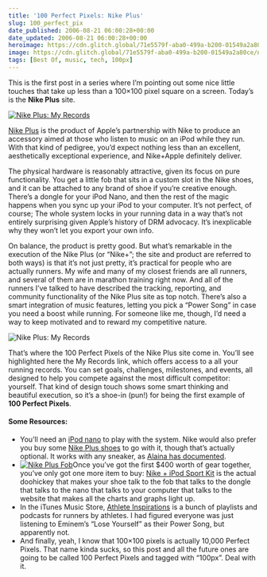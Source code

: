 ```yaml
---
title: '100 Perfect Pixels: Nike Plus'
slug: 100_perfect_pix
date_published: 2006-08-21 06:00:28+00:00
date_updated: 2006-08-21 06:00:28+00:00
heroimage: https://cdn.glitch.global/71e5579f-aba0-499a-b200-01549a2a80ce/nikeplusshot.jpg?v=1730095468206
image: https://cdn.glitch.global/71e5579f-aba0-499a-b200-01549a2a80ce/nikeplusshot.jpg?v=1730095468206
tags: [Best Of, music, tech, 100px]
---
```


This is the first post in a series where I’m pointing out some nice little touches that take up less than a 100×100 pixel square on a screen. Today’s is the **Nike Plus** site.

[![Nike Plus: My Records](https://cdn.glitch.global/71e5579f-aba0-499a-b200-01549a2a80ce/100pxnikeplus.png?v=1730095510715)](http://www.amazon.com/exec/obidos/ASIN/B000GAUZFO/2020-20)

[Nike Plus](http://www.nike.com/nikeplus/) is the product of Apple’s partnership with Nike to produce an accessory aimed at those who listen to music on an iPod while they run. With that kind of pedigree, you’d expect nothing less than an excellent, aesthetically exceptional experience, and Nike+Apple definitely deliver.

The physical hardware is reasonably attractive, given its focus on pure functionality. You get a little fob that sits in a custom slot in the Nike shoes, and it can be attached to any brand of shoe if you’re creative enough. There’s a dongle for your iPod Nano, and then the rest of the magic happens when you sync up your iPod to your computer. It’s not perfect, of course; The whole system locks in your running data in a way that’s not entirely surprising given Apple’s history of DRM advocacy. It’s inexplicable why they won’t let you export your own info.

On balance, the product is pretty good. But what’s remarkable in the execution of the Nike Plus (or “Nike+”; the site and product are referred to both ways) is that it’s not just pretty, it’s practical for people who are actually runners. My wife and many of my closest friends are all runners, and several of them are in marathon training right now. And all of the runners I’ve talked to have described the tracking, reporting, and community functionality of the Nike Plus site as top notch. There’s also a smart integration of music features, letting you pick a “Power Song” in case you need a boost while running. For someone like me, though, I’d need a way to keep motivated and to reward my competitive nature.

![Nike Plus: My Records](https://cdn.glitch.global/71e5579f-aba0-499a-b200-01549a2a80ce/nikeplusshot.jpg?v=1730095468206)

That’s where the 100 Perfect Pixels of the Nike Plus site come in. You’ll see highlighted here the My Records link, which offers access to a all your running records. You can set goals, challenges, milestones, and events, all designed to help you compete against the most difficult competitor: yourself. That kind of design touch shows some smart thinking and beautiful execution, so it’s a shoe-in (pun!) for being the first example of **100 Perfect Pixels**.

#### Some Resources:

- You’ll need an [iPod nano](http://www.amazon.com/exec/obidos/ASIN/B0007Y79B2/2020-20) to play with the system. Nike would also prefer you buy some [Nike Plus shoes](http://www.nike.com/nikeplus/) to go with it, though that’s actually optional. It works with any sneaker, as [Alaina has documented](http://alaina.vox.com/library/post/60715003jpg.html).
- [![Nike Plus Fob](https://cdn.glitch.global/71e5579f-aba0-499a-b200-01549a2a80ce/nikeplusfob.jpg?v=1730095504353)](http://www.amazon.com/exec/obidos/ASIN/B000GAUZFO/2020-20)Once you’ve got the first $400 worth of gear together, you’ve only got one more item to buy: [Nike + iPod Sport Kit](http://www.amazon.com/exec/obidos/ASIN/B000GAUZFO/2020-20) is the actual doohickey that makes your shoe talk to the fob that talks to the dongle that talks to the nano that talks to your computer that talks to the website that makes all the charts and graphs light up.
- In the iTunes Music Store, [Athlete Inspirations](http://ax.phobos.apple.com.edgesuite.net/WebObjects/MZStore.woa/wa/browserRedirect?url=itms%253A%252F%252Fphobos.apple.com%252FWebObjects%252FMZStore.woa%252Fwa%252FviewCustomPage%253Fname%253DpageNike%2526partnerId%253D30%2526siteID%253D1_9Ueoq1xdg-gB73b_QwH.HHy0QoPI78kg) is a bunch of playlists and podcasts for runners by athletes. I had figured everyone was just listening to Eminem’s “Lose Yourself” as their Power Song, but apparently not.
- And finally, yeah, I know that 100×100 pixels is actually 10,000 Perfect Pixels. That name kinda sucks, so this post and all the future ones are going to be called 100 Perfect Pixels and tagged with “100px”. Deal with it.
